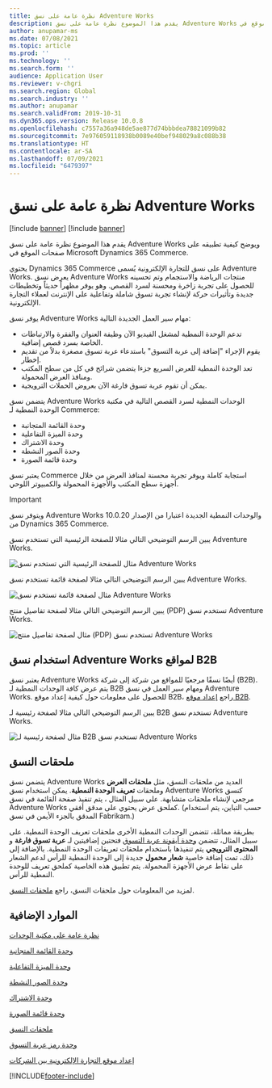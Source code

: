 ```yaml
---
title: نظرة عامة على نسق Adventure Works
description: يقدم هذا الموضوع نظرة عامة على نسق Adventure Works ويوضح كيفية تطبيقه على صفحات الموقع في Microsoft Dynamics 365 Commerce.
author: anupamar-ms
ms.date: 07/08/2021
ms.topic: article
ms.prod: ''
ms.technology: ''
ms.search.form: ''
audience: Application User
ms.reviewer: v-chgri
ms.search.region: Global
ms.search.industry: ''
ms.author: anupamar
ms.search.validFrom: 2019-10-31
ms.dyn365.ops.version: Release 10.0.8
ms.openlocfilehash: c7557a36a948de5ae877d74bbbdea78821099b82
ms.sourcegitcommit: 7e976059118938b0089e40bef948029a8c088b38
ms.translationtype: HT
ms.contentlocale: ar-SA
ms.lasthandoff: 07/09/2021
ms.locfileid: "6479397"
---
```

# <a name="adventure-works-theme-overview"></a>نظرة عامة على نسق Adventure Works

[!include [banner](includes/banner.md)]
[!include [banner](includes/preview-banner.md)]

يقدم هذا الموضوع نظرة عامة على نسق Adventure Works ويوضح كيفية تطبيقه على صفحات الموقع في Microsoft Dynamics 365 Commerce.

يحتوي Dynamics 365 Commerce على نسق للتجارة الإلكترونية يُسمى Adventure Works. يعرض نسق Adventure Works منتجات الرياضة والاستجمام وتم تحسينه للحصول على تجربة زاخرة ومحسنة لسرد القصص. وهو يوفر مظهراً حديثاً وتخطيطات جديدة وتأثيرات حركة لإنشاء تجربة تسوق شاملة وتفاعلية على الإنترنت لعملاء التجارة الإلكترونية.

يوفر نسق Adventure Works مهام سير العمل الجديدة التالية:

- تدعم الوحدة النمطية لمشغل الفيديو الآن وظيفة العنوان والفقرة والارتباطات الخاصة بسرد قصص إضافية.
- يقوم الإجراء "إضافة إلى عربة التسوق" باستدعاء عربة تسوق مصغرة بدلاً من تقديم إخطار.
- تعد الوحدة النمطية للعرض السريع جزءا يتضمن شرائح في كل من سطح المكتب ومنافذ العرض المحمولة.
- يمكن أن تقوم عربة تسوق فارغة الآن بعروض الحملات الترويجية.

يتضمن نسق Adventure Works الوحدات النمطية لسرد القصص التالية في مكتبة الوحدة النمطية لـ Commerce:

- وحدة القائمة المتجانبة
- وحدة الميزة التفاعلية
- وحدة الاشتراك
- وحدة الصور النشطة
- وحدة قائمة الصورة

يعتبر نسق Commerce استجابة كاملة ويوفر تجربة محسنة لمنافذ العرض من خلال أجهزة سطح المكتب والأجهزة المحمولة والكمبيوتر اللوحي.

> [!IMPORTANT]
> ويتوفر نسق Adventure Works والوحدات النمطية الجديدة اعتبارا من الإصدار 10.0.20 من Dynamics 365 Commerce.

يبين الرسم التوضيحي التالي مثالا للصفحة الرئيسية التي تستخدم نسق Adventure Works.

![مثال للصفحة الرئيسية التي تستخدم نسق Adventure Works](./media/aw_b2c.PNG)

يبين الرسم التوضيحي التالي مثالا لصفحة قائمة تستخدم نسق Adventure Works.

![مثال لصفحة قائمة تستخدم نسق Adventure Works](./media/Aw_list.PNG)

يبين الرسم التوضيحي التالي مثالا لصفحة تفاصيل منتج (PDP) تستخدم نسق Adventure Works.

![مثال لصفحة تفاصيل منتج (PDP) تستخدم نسق Adventure Works](./media/aw_pdp.PNG)

## <a name="use-the-adventure-works-theme-for-b2b-sites"></a>استخدام نسق Adventure Works لمواقع B2B

يعتبر نسق Adventure Works أيضًا نسقًا مرجعيًا للمواقع من شركة إلى شركة (B2B). يتم عرض كافة الوحدات النمطية لـ B2B ومهام سير العمل في نسق Adventure Works. للحصول على معلومات حول كيفية إعداد موقع B2B، راجع [إعداد موقع B2B](./b2b/set-up-b2b-site.md).

يبين الرسم التوضيحي التالي مثالا لصفحة رئيسية لـ B2B تستخدم نسق Adventure Works.

![مثال لصفحة رئيسية لـ B2B تستخدم نسق Adventure Works](./media/aw_b2b.PNG)

## <a name="theme-extensions"></a>ملحقات النسق

يتضمن نسق Adventure Works العديد من ملحقات النسق، مثل **ملحقات العرض** وملحقات **تعريف الوحدة النمطية**. يمكن استخدام نسق Adventure Works كنسق مرجعي لإنشاء ملحقات متشابهة. على سبيل المثال ، يتم تنفيذ صفحة القائمة في نسق Adventure Works كملحق عرض يحتوي على مدقق أفقي. (حسب التباين، يتم استخدام المدقق بالجزء الأيمن في نسق Fabrikam.)

بطريقة مماثلة، تتضمن الوحدات النمطية الأخرى ملحقات تعريف الوحدة النمطية. على سبيل المثال، تتضمن [وحدة أيقونة عربة التسوق](cart-icon-module.md) فتحتين إضافيتين لـ **عربة تسوق فارغة** و **المحتوى الترويجي** يتم تنفيذها باستخدام ملحقات تعريفات الوحدة النمطية. بالإضافة إلى ذلك، تمت إضافة خاصية **شعار محمول** جديدة إلى الوحدة النمطية للرأس لدعم الشعار على نقاط عرض الأجهزة المحمولة. يتم تطبيق هذه الخاصية كملحق تعريف للوحدة النمطية للرأس.

لمزيد من المعلومات حول ملحقات النسق، راجع [ملحقات النسق](e-commerce-extensibility/theme-module-extensions.md).

## <a name="additional-resources"></a>الموارد الإضافية

[نظرة عامة على مكتبة الوحدات](starter-kit-overview.md)

[وحدة القائمة المتجانبة](tile-list-module.md)

[وحدة الميزة التفاعلية](interactive-feature-module.md)

[وحدة الصور النشطة](active-image-module.md)

[وحدة الاشتراك](subscribe-module.md)

[وحدة قائمة الصورة](image-list-module.md)

[ملحقات النسق](e-commerce-extensibility/theme-module-extensions.md)

[وحدة رمز عربة التسوق](cart-icon-module.md)

[إعداد موقع التجارة الإلكترونية بين الشركات](./b2b/set-up-b2b-site.md)

[!INCLUDE[footer-include](../includes/footer-banner.md)]
